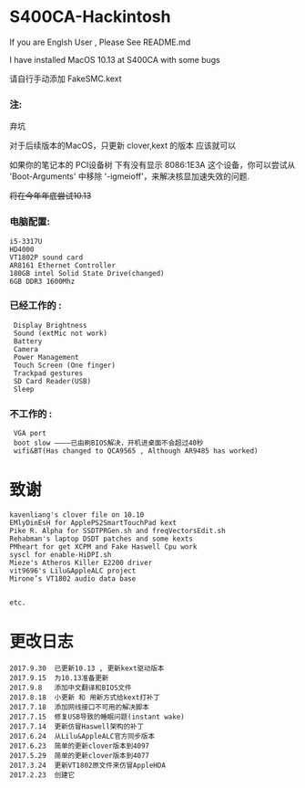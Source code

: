 # S400CA-Hackintosh

If you are Englsh User , Please See README.md

I have installed MacOS 10.13 at S400CA with some bugs

请自行手动添加 FakeSMC.kext

### 注:

 弃坑

 对于后续版本的MacOS，只更新 clover,kext 的版本 应该就可以

 如果你的笔记本的 PCI设备树 下有没有显示 8086:1E3A 这个设备，你可以尝试从 'Boot-Arguments' 中移除 '-igmeioff'，来解决核显加速失效的问题.

 <del> 将在今年年底尝试10.13 </del> 

### 电脑配置:

    i5-3317U
    HD4000 
    VT1802P sound card
    AR8161 Ethernet Controller
    180GB intel Solid State Drive(changed)
    6GB DDR3 1600Mhz
### 已经工作的 :

     Display Brightness
     Sound (extMic not work)
     Battery
     Camera
     Power Management
     Touch Screen (One finger)
     Trackpad gestures
     SD Card Reader(USB)
     Sleep
### 不工作的 :
     VGA port
     boot slow ————已由刷BIOS解决，开机进桌面不会超过40秒
     wifi&BT(Has changed to QCA9565 , Although AR9485 has worked)
# 致谢
    kavenliang's clover file on 10.10
    EMlyDinEsH for ApplePS2SmartTouchPad kext
    Pike R. Alpha for SSDTPRGen.sh and freqVectorsEdit.sh
    Rehabman's laptop DSDT patches and some kexts
    PMheart for get XCPM and Fake Haswell Cpu work
    syscl for enable-HiDPI.sh
    Mieze's Atheros Killer E2200 driver
    vit9696's Lilu&AppleALC project
    Mirone’s VT1802 audio data base


    etc.

# 更改日志

    2017.9.30  已更新10.13 , 更新kext驱动版本
    2017.9.15  为10.13准备更新
    2017.9.8   添加中文翻译和BIOS文件
    2017.8.18  小更新 和 用新方式给kext打补丁
    2017.7.18  添加网线接口不可用的解决脚本
    2017.7.15  修复USB导致的睡眠问题(instant wake)
    2017.7.14  更新仿冒Haswell架构的补丁
    2017.6.24  从Lilu&AppleALC官方同步版本
    2017.6.23  简单的更新clover版本到4097
    2017.5.29  简单的更新clover版本到4077
    2017.3.24  更新VT1802原文件来仿冒AppleHDA
    2017.2.23  创建它

